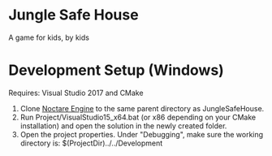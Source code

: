 # Jungle Safe House
A game for kids, by kids

# Development Setup (Windows)
Requires: Visual Studio 2017 and CMake

1. Clone [Noctare Engine](https://www.github.com/noctare/NoctareEngine) to the same parent directory as JungleSafeHouse.
2. Run Project/VisualStudio15_x64.bat (or x86 depending on your CMake installation) and open the solution in the newly created folder.
3. Open the project properties. Under "Debugging", make sure the working directory is: $(ProjectDir)../../Development
